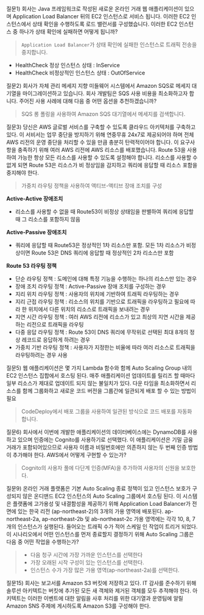 # 

질문1) 회사는 Java 프레임워크로 작성된 새로운 온라인 거래 웹 애플리케이션이 있으며 Application Load Balancer 뒤의 EC2 인스턴스로 서비스 됩니다.
이러한 EC2 인스턴스에서 상태 확인을 수행하도록 로드 밸런서를 구성했습니다. 
이러한 EC2 인스턴스 중 하나가 상태 확인에 실패하면 어떻게 됩니까?

> `Application Load Balancer`가 상태 확인에 실패한 인스턴스로 트래픽 전송을 중지합니다.

- HealthCheck 정상 인스턴스 상태 : InService
- HealthCheck 비정상적인 인스턴스 상태 : OutOfService

질문2) 회사가 자체 관리 메세지 지향 미들웨어 시스템에서 Amazon SQS로 메세지 대기열을 마이그레이션하고 있습니다. 회사 개발팀은 SQS 사용 비용을 최소화하고자 합니다. 주어진 사용 사례에 대해 다음 중 어떤 옵션을 추천하겠습니까?

> SQS 롱 폴링을 사용하여 Amazon SQS 대기열에서 메세지를 검색합니다.


질문3) 당신은 AWS 글로벌 서비스를 구축할 수 있도록 클라우드 아키텍처를 구축하고 있다. 이 서비서는 업무 중단을 방지하기 위해 연중무휴 24x7로 제공되어야 하며 전체 AWS 리전의 운영 중단을 처리할 수 있을 만큼 충분히 탄력적이어야 합니다. 이 요구사항을 충족하기 위해 여러 AWS 리전에 AWS 리소스를 배포했습니다. Route 53을 사용하여 가능한 항상 모든 리소스를 사용할 수 있도록 설정해야 합니다. 리소스를 사용할 수 없게 되면 Route 53은 리소스가 비 정상임을 감지하고 쿼리에 응답할 때 리소스 포함을 중지해야 한다.

> 가중치 라우팅 정책을 사용하여 액티브-액티브 장애 조치를 구성

**Active-Active 장애조치**
- 리소스를 사용할 수 없을 때 Route53이 비정상 상태임을 판별하여 쿼리에 응답할 때 그 리소스를 포함하지 않음

**Active-Passive 장애조치**
- 쿼리에 응답할 때 Route53은 정상적인 1차 리소스만 포함. 모든 1차 리소스가 비정상이면 Route 53은 DNS 쿼리에 응답할 때 정상적인 2차 리소스만 포함

**Route 53 라우팅 정책**
- 단순 라우팅 정책 : 도메인에 대해 특정 기능을 수행하는 하나의 리소스만 있는 경우 
- 장애 조치 라우팅 정책 : Active-Passive 장애 조치를 구성하는 경우
- 지리 위치 라우팅 정책 : 사용자의 위치에 기반하여 트래픽 라우팅하는 경우
- 지리 근접 라우팅 정책 : 리소스의 위치를 기반으로 트래픽을 라우팅하고 필요에 따라 한 위치에서 다른 위치의 리소스로 트래픽을 보내려는 경우
- 지연 시간 라우팅 정책 : 여러 AWS 리전에 리소스가 있고 최상의 지연 시간을 제공하는 리전으로 트래픽을 라우팅
- 다중 응답 라우팅 정책 : Route 53이 DNS 쿼리에 무작위로 선택된 최대 8개의 정상 레코드로 응답하게 하려는 경우
- 가중치 기반 라우팅 정책 : 사용자가 지정한는 비율에 따라 여러 리소스로 트래픽을 라우팅하려는 경우 사용

질문5) 웹 애플리케이션은 몇 가지 Lambda 함수와 함께 Auto Scaling Group 내의 EC2 인스턴스 집합에서 호스팅 된다. 매주 애플리케이션 업데이트를 릴리즈 할 때마다 일부 리소스가 제대로 업데이트 되지 않는 불일치가 있다. 다운 타임을 최소화하면서 리소스를 함께 그룹화하고 새로운 코드 버전을 그룹간에 일관되게 배포 할 수 있는 방법이 필요

> CodeDeploy에서 배포 그룹을 사용하여 일관된 방식으로 코드 배포를 자동화 합니다.

질문6) 회사에서 이번에 개발한 애플리케이션의 데이터베이스에는 DynamoDB를 사용하고 있으며 인증에는 Cognito를 사용하기로 선택했다. 이 애플리케이션은 기밀 금융 거래가 포함되어있으므로 사용자 이름과 비밀번호에만 의존하지 않는 두 번째 인증 방법이 추가해야 한다.
AWS에서 어떻게 구현할 수 있는가?

> Cognito의 사용자 풀에 다단계 인증(MFA)을 추가하여 사용자의 신원을 보호한다.


질문9) 온라인 거래 플랫폼은 기본 Auto Scaling 종료 정책이 있고 인스턴스 보호가 구성되지 않은 온디맨드 EC2 인스턴스의 Auto Scaling 그룹에서 호스팅 된다. 이 시스템은 플랫폼에 고가용성 및 내결함성을 제공하기 위해 Application Load Balancer가 전면에 있는 한국 리전 (ap-northeast-2)의 3개의 가용 영역에 배포된다. ap-northeast-2a, ap-northeast-2b 및 ab-northeast-2c 가용 영역에는 각각 10, 8, 7개의 인스턴스가 실행된다. 들어오는 트래픽 수가 적어 스케일 인 작업이 트리거 되었다.
이 시나리오에서 어떤 인스턴스를 먼저 종료할지 결정하기 위해 Auto Scaling 그룹은 다음 중 어떤 작업을 수행하는가?

> - 다음 청구 시간에 가장 가까운 인스턴스를 선택한다
> - 가장 오래된 시작 구성이 있는 인스턴스를 선택한다.
> - 인스턴스 수가 가장 많은 가용 영역(ap-northeast-2a)를 선택한다.

질문15) 회사는 보고서를 Amazon S3 버킷에 저장하고 있다. IT 감사를 준수하기 위해 솔루션 아키텍트는 버킷에 추가된 모든 새 객체와 제거된 객체를 모두 추적해야 한다. 아키텍트는 이러한 이벤트에 대한 알림을 사후 처리를 위한 대기열과 운영팀에 알릴 Amazon SNS 주제에 게시하도록 Amazon S3를 구성해야 한다.
